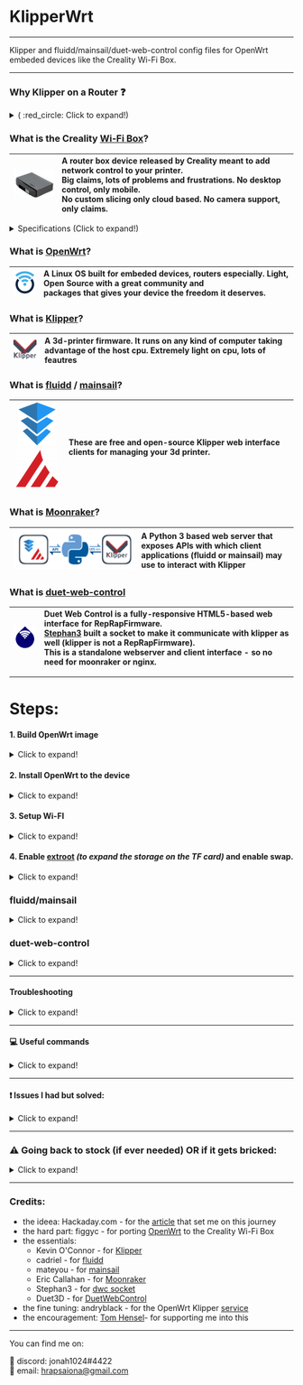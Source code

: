 # KlipperWrt
 ---------------------------------------------------------------------------------
 
 Klipper and fluidd/mainsail/duet-web-control config files for OpenWrt embeded devices like the Creality Wi-Fi Box.
 
 ---------------------------------------------------------------------------------
### Why Klipper on a Router :question:

<details>
  <summary> ( :red_circle: Click to expand!)</summary>
 
 - OpenWrt is so much more efficient than other linux distros.   
 - On a single core 580MHz cpu (with moonraker, klippy, nginx and mjpg-streamer) I get ~20-25% cpu load while idle/not printing and max 35-40% cpu load while printing and watching stream (640x480 30fps mjpeg). 

![alt text](https://github.com/ihrapsa/KlipperWrt/blob/main/screenshots/top_idle_moonraker_klippy_nginx_mjpg_streamer.png)
![alt text](https://github.com/ihrapsa/KlipperWrt/blob/main/screenshots/htop_idle.png)
![alt text](https://github.com/ihrapsa/KlipperWrt/blob/main/screenshots/test_print.png)  
![alt text](https://github.com/ihrapsa/KlipperWrt/blob/main/screenshots/stream.png)  
![alt text](https://github.com/ihrapsa/KlipperWrt/blob/main/screenshots/test_print.jpg)
  * I've tried octoprint on this box as well but unfortunately it was too resource intensive. Test prints speak for themselves.

</details>

### What is the Creality [Wi-Fi Box](https://www.creality.com/goods-detail/creality-box-3d-printer)?
| [![creality_wb](img/creality_wb.jpg)](https://www.creality.com/goods-detail/creality-box-3d-printer) | A router box device released by Creality meant to add network control to your printer.  <br> Big claims, lots of problems and frustrations. No desktop control, only mobile. <br> No custom slicing only cloud based. No camera support, only claims. |
|---|:--|

<details>
  <summary>Specifications (Click to expand!)</summary>
 
 *(taken form figgyc's commit)*

- **SoC**: MediaTek MT7688AN @ 580 MHz  
- **Flash**: BoyaMicro BY25Q128AS (16 MiB, SPI NOR)  
- **RAM**: 128 MiB DDR2 (Winbond W971GG6SB-25)  
- **Peripheral**: Genesys Logic GL850G 2 port USB 2.0 hub  
- **I/O**: 1x 10/100 Ethernet port, microSD SD-XC Class 10 slot, 4x LEDs, 2x USB 2.0 ports, micro USB input (for power only), reset button  
- **FCC ID**: 2AXH6CREALITY-BOX  
- **UART**: test pads: (square on silkscreen) 3V3, TX, RX, GND; default baudrate: 57600  
 
 </details>

### What is [OpenWrt](https://github.com/openwrt/openwrt)?
| [![OpenWrt](img/OpenWrt.png)](https://openwrt.org) | A Linux OS built for embeded devices, routers especially. Light, Open Source  with a great community and <br> packages that gives your device the freedom it deserves. |
|---|:--|
    
### What is [Klipper](https://github.com/KevinOConnor/klipper)?

| [![Klipper](img/klipper.png)](https://www.klipper3d.org/) | A 3d-printer firmware. It runs on any kind of computer taking advantage of the host cpu. Extremely light on cpu, lots of feautres |
|---|:--|

### What is [fluidd](https://github.com/cadriel/fluidd) / [mainsail](https://github.com/meteyou/mainsail)?

| [![fluidd](img/fluidd.png)](https://docs.fluidd.xyz)  [![mainsail](img/mainsail.png)](https://docs.mainsail.xyz) | These are free and open-source Klipper web interface clients for managing your 3d printer. |
|---|:--|

### What is [Moonraker](https://github.com/Arksine/moonraker)?
| [![Moonraker](img/moonraker.png)](https://moonraker.readthedocs.io/en/latest/) | A Python 3 based web server that exposes APIs with which client applications (fluidd or mainsail) may use to interact with Klipper |
|---|:--|
### What is [duet-web-control](https://github.com/Duet3D/DuetWebControl)

| [![dwc](img/dwc.png)](https://duet3d.dozuki.com/Wiki/Duet_Web_Control_v2_and_v3_%28DWC%29_Manual) | Duet Web Control is a fully-responsive HTML5-based web interface for RepRapFirmware. <br> [Stephan3](https://github.com/Stephan3/dwc2-for-klipper-socket) built a socket to make it communicate with klipper as well (klipper is not a RepRapFirmware). <br> This is a standalone webserver and client interface - so no need for moonraker or nginx. |
|---|:--|
--------------------------------------------------------------------------

# Steps:
#### 1. Build OpenWrt image

<details>
  <summary>Click to expand!</summary>
 
* Only neccesary until the [port](https://github.com/openwrt/openwrt/pull/3802) gets merged and officially supported.
  * I recommend following figgyc's [post](https://github.com/figgyc/figgyc.github.io/blob/source/posts.org#compiling-openwrt-for-the-creality-wb-01-tips-and-tricks). You'll find there his experience and a guide to compile OpenWrt. Here is his OpenWrt [branch](https://github.com/figgyc/openwrt/tree/wb01) with support for the Creality Wi-Fi Box and the [PR](https://github.com/openwrt/openwrt/pull/3802) pending to merge to main OpenWrt.
  
  * :exclamation: This is an OpenWrt snapshot (aka not officially supported) and kernel modules can't be installed with opkg. You NEED to choose some required kmods inside `make menuconfig`:  
  `kmod-fs-ext4` `kmod-usb-storage` `kmod-usb-ohci` `kmod-usb-uhci` `kmod-usb-serial` `kmod-usb-serial-ch341`*  `kmod-video-core` `kmod-video-uvc`  
  *(chose this because my printer has the ch341 serial usb convertor. You might want to choose `kmod-usb-serial-fttdi` if your mainboard uses that - check this before building/compiling) 
  
  **OR use the provided image I built located inside `Firmware/OpenWrt_snapshot` - Be aware though  that this was built with only the `kmod-usb-serial-ch431` - if your mainboard is different -> use the above instructions to compile.**
  
  </details>
#### 2. Install OpenWrt to the device

<details>
  <summary>Click to expand!</summary>
 
Flashing:  
1) Rename factory.bin to cxsw_update.tar.bz2  
2) Copy it to the root of a FAT32 formatted microSD card.  
3) Turn on the device, wait for it to start, then insert the card. The stock firmware reads the install.sh script from this archive, the build script I added creates one that works in a similar way. Web firmware update didn't work in my testing.

</details>

#### 3. Setup Wi-FI

<details>
  <summary>Click to expand!</summary>
 
* Edit `/etc/config/network`, `/etc/config/wireless` and `/etc/config/firewall`. I've uploaded these to follow as a model (inside `Wi-Fi`).

</details>

#### 4. Enable [extroot](https://openwrt.org/docs/guide-user/additional-software/extroot_configuration) _(to expand the storage on the TF card)_ and enable swap.

<details>
     <summary>Click to expand!</summary>
 

- **Extroot**

`opkg update && opkg install block-mount kmod-fs-ext4 kmod-usb-storage kmod-usb-ohci kmod-usb-uhci e2fsprogs fdisk`  
`DEVICE="$(sed -n -e "/\s\/overlay\s.*$/s///p" /etc/mtab)"`  
`uci -q delete fstab.rwm`  
`uci set fstab.rwm="mount"`  
`uci set fstab.rwm.device="${DEVICE}"`  
`uci set fstab.rwm.target="/rwm"`  
`uci commit fstab`  

`mkfs.ext4 /dev/mmcblk0p1`  

`DEVICE="/dev/mmcblk0p1"`  
`eval $(block info "${DEVICE}" | grep -o -e "UUID=\S*")`  
`uci -q delete fstab.overlay`  
`uci set fstab.overlay="mount"`  
`uci set fstab.overlay.uuid="${UUID}"`  
`uci set fstab.overlay.target="/overlay"`  
`uci commit fstab`  
`mount /dev/mmcblk0p1 /mnt`  
`cp -f -a /overlay/. /mnt`  
`umount /mnt`  
`reboot`  


- **swap** (though the existing 128mb RAM seemed more than enough)

run this once:  

>

    opkg update && opkg install swap-utils

    dd if=/dev/zero of=/overlay/swap.page bs=1M count=512
    mkswap /overlay/swap.page 
    swapon /overlay/swap.page
    mount -o remount,size=200M /tmp 

put this inside /etc/rc.local above exit so that swap is enabled at boot:  

>

    ###activate the swap file on the SD card  
    swapon /overlay/swap.page  

    ###expand /tmp space  
    mount -o remount,size=200M /tmp  

</details>

### fluidd/mainsail

<details>
  <summary>Click to expand!</summary>
 
#### 5. Install dependencies

<details>
  <summary>Click to expand!</summary>
 
* for Klipper and moonraker - check the `requirements.txt` file. 

* :exclamation: Python2 packages are not available by default for this `snapshot` A workaround I found was to use the v19.07 OpenWrt release feeds (this version still has python2 packages) for the same target (_ramips/mt76x8_) and cpu architecture (_mipsel_24kc_) as the box. I make a backup of the original `/etc/opkg/distfeeds.conf` and create another `distfeeds.conf`file with the v19.07 url feeds. Don't forget to run `opkg update` everytime you make modifications to that file. After finishing with installing the packages that are only available for the v19.07 and below (like python2 packages) I switch back to the backup `distfeeds.conf` file. 

* The `distfeeds.conf` file with openwrt v19.07 feeds should look something like this:

 >

    src/gz openwrt_core http://downloads.openwrt.org/releases/19.07.7/targets/ramips/mt7621/packages   
    src/gz openwrt_freifunk http://downloads.openwrt.org/releases/19.07.7/packages/mipsel_24kc/freifunk  
    src/gz openwrt_base http://downloads.openwrt.org/releases/19.07.7/packages/mipsel_24kc/base  
    src/gz openwrt_luci http://downloads.openwrt.org/releases/19.07.7/packages/mipsel_24kc/luci  
    src/gz openwrt_packages http://downloads.openwrt.org/releases/19.07.7/packages/mipsel_24kc/packages  
    src/gz openwrt_routing http://downloads.openwrt.org/releases/19.07.7/packages/mipsel_24kc/routing  
    src/gz openwrt_telephony http://downloads.openwrt.org/releases/19.07.7/packages/mipsel_24kc/telephony  

* After you add the v19.07 `distfeeds.conf` install python2 with `opkg install python python-pip python-cffi python-pyserial`. with pip install: `pip install greenlet==0.4.15 jinja2`  
* Switch back to original `distfeeds.conf`, `opkg update` -> install python3 and packages: `opkg install python3 python3-pyserial python3-pillow python3-tornado --force-overwrite`. `lmdb` and `streaming-form-data` can be found inside `Packages` as a single `*ipk` file. I cross-compiled those while building the OpenWrt image as I couldn't install it with `pip`.  
* Install nginx with `opkg install nginx-ssl`


</details>

#### 6. Install Klipper

<details>
  <summary>Click to expand!</summary>
 
- **6.1 Clone Klipper inside** `~/`
           - do `opkg install git-http unzip` then  `git clone https://github.com/KevinOConnor/klipper.git`. 
- **6.2 Use provided klipper service and place inside `/etc/init.d/`**  
- **6.3 Everytime you create a service file you need to give it executable permissions. For klipper do `chmod 755 klipper`. You can enable it now by `/etc/init.d/klipper enable`
- **6.4 Prepare your `printer.cfg` file**
           - do `mkdir ~/klipper_config`  and  `mkdir ~/gcode_files` . Locate your `.cfg` file inside `~/klipper/config/` copy it to `~/klipper_config` and rename it to `printer.cfg`
           - Add these lines inside `printer.cfg`
>

    [virtual_sdcard]
    # for gcode upload
    path: /root/gcode_files

    [display_status]
    # for display messages in status panel

    [pause_resume]
    # for pause/resume functionality. 
    # Mainsail/fluidd needs gcode macros for `PAUSE`, `RESUME` and `CANCEL_PRINT` to make the buttons work.

    [gcode_macro PAUSE]
    rename_existing: BASE_PAUSE
    default_parameter_X: 230    #edit to your park position
    default_parameter_Y: 230    #edit to your park position
    default_parameter_Z: 10     #edit to your park position
    default_parameter_E: 1      #edit to your retract length
    gcode:
        SAVE_GCODE_STATE NAME=PAUSE_state
        BASE_PAUSE
        G91
        G1 E-{E} F2100
        G1 Z{Z}
        G90
        G1 X{X} Y{Y} F6000

    [gcode_macro RESUME]
    rename_existing: BASE_RESUME
    default_parameter_E: 1      #edit to your retract length
    gcode:
        G91
        G1 E{E} F2100
        G90
        RESTORE_GCODE_STATE NAME=PAUSE_state MOVE=1
        BASE_RESUME

    [gcode_macro CANCEL_PRINT]
    rename_existing: BASE_CANCEL_PRINT
    gcode:
        TURN_OFF_HEATERS
        CLEAR_PAUSE
        SDCARD_RESET_FILE
        BASE_CANCEL_PRINT
           
- **6.5 Restart klipper** - do `service klipper restart` or `/etc/init.d/klipper restart`
- **6.6 Build `klipper.bin` file**
            - Building is not mandatory to be done on the device that hosts klippy. To build it on this box you would need a lot of dependencies that are not available for OpenWrt so I just used my pc running ubuntu - I used a custom baud: `230400` since the default `250000` did not work for me)
</details>
 
#### 7. Install moonraker + fluidd/mainsail
<details>
  <summary>Click to expand!</summary>
 
- **7.1 Follow mainsail Manual Setup [Guide](https://docs.mainsail.xyz/setup/manual-setup)** (it's almost identical for fluidd as well) - but avoid running any scripts (as those only work on debian/raspberry pi)
- **7.2 Use provided moonraker.conf file** You can find the `moonraker.conf` files in my repo: `/moonraker/*.conf`. Depending on your chosen client (`mainsail` or `fluidd`) rename the respective `.conf` file to `moonraker.conf`and put it in `~/klipper_config`. Note: The `[update_manager]` plugin was commented out since this is curently only supported for `debian` distros only. For now, updating `moonraker`, `klipper`, `fluidd` or `mainsail` should be done manaully.
- **7.3 Use provided moonraker service and place inside `/etc/init.d/`** - Don't forget to give it executable permissions and then to enable it just like you did with klipper service.
        - Don't forget to modify the `moonraker.conf` you copied inside `~/klipper_config` under `trusted_clients:` with your subnet.
        - Restart Moonraker service when you're done with `service moonraker restart` or `/etc/init.d/moonraker restart`
- **7.4 Create and place all the nginx files inside `/etc/nginx/conf.d`***
* if you followed mainsail guide, `mainsail` should pe renamed to `mainsail.conf` and placed inside `/etc/nginx/conf.d/` alongside `common_vars.conf` and `upstreams.conf` (those 2 files are common for mainsail and fluidd - you can find them in my repo inside `nginx`)
* if you'd prefer fluidd, download the fluidd latest release instead of mainsail and use the `fluidd.conf` file instead of `mainsail.conf`.
* I've uploaded the `mainsail.conf` and `fluidd.conf` as well (look inside `nginx`). You need to use one or the other depending on your chosen client. Don't use both .conf files inside `/etc/nginx/conf.d/` or rename the unused client. Don't forget to create/add the `common_vars.conf` and `upstreams.conf` files as well.
- **7.5 Restart nginx** with `service nginx restart` and check browser if `http://your-ip` brings you the client interface (fluidd or mainsail).

</details>
 
 
#### 8. Install mjpg-streamer - for webcam stream

<details>
  <summary>Click to expand!</summary>
 
* install video4linux utilities: `opkg update && opkg install v4l-utils`
* use commands: `opkg update && opkg install mjpg-streamer-input-uvc mjpg-streamer-output-http mjpg-streamer-www`
* connect a uvc webcam, configure `/etc/config/mjpg-streamer` to your likings, enable and restart service: 
>`/etc/init.d/mjpg-streamer enable`  
`/etc/init.d/mjpg-streamer restart`
* put the stream link inside the client(fluidd/mainsail) camera setting: `http://<your_ip>/webcam/?action=stream`

</details>
 
#### 9. Enjoy

</details>

### duet-web-control

<details>
  <summary>Click to expand!</summary>

#### 5. Install dependencies

<details>
  <summary>Click to expand!</summary>
 
* for Klipper - check the `requirements.txt` file. 

* :exclamation: Python2 packages are not available by default for this `snapshot` A workaround I found was to use the v19.07 OpenWrt release feeds (this version still has python2 packages) for the same target (_ramips/mt76x8_) and cpu architecture (_mipsel_24kc_) as the box. I make a backup of the original `/etc/opkg/distfeeds.conf` and create another `distfeeds.conf`file with the v19.07 url feeds. Don't forget to run `opkg update` everytime you make modifications to that file. After finishing with installing the packages that are only available for the v19.07 and below (like python2 packages) I switch back to the backup `distfeeds.conf` file. 

* The `distfeeds.conf` file with openwrt v19.07 feeds should look something like this:
> 

     src/gz openwrt_core http://downloads.openwrt.org/releases/19.07.7/targets/ramips/mt7621/packages   
     src/gz openwrt_freifunk http://downloads.openwrt.org/releases/19.07.7/packages/mipsel_24kc/freifunk  
     src/gz openwrt_base http://downloads.openwrt.org/releases/19.07.7/packages/mipsel_24kc/base  
     src/gz openwrt_luci http://downloads.openwrt.org/releases/19.07.7/packages/mipsel_24kc/luci  
     src/gz openwrt_packages http://downloads.openwrt.org/releases/19.07.7/packages/mipsel_24kc/packages  
     src/gz openwrt_routing http://downloads.openwrt.org/releases/19.07.7/packages/mipsel_24kc/routing  
     src/gz openwrt_telephony http://downloads.openwrt.org/releases/19.07.7/packages/mipsel_24kc/telephony  

* After you add the v19.07 `distfeeds.conf` install python2 with `opkg install python python-pip python-cffi python-pyserial`. with pip install: `pip install greenlet==0.4.15 jinja2`  
* Switch back to original `distfeeds.conf`, `opkg update` -> install python3 and packages: `opkg install python3 python3-pip python3-tornado`.
 
 </details>

#### 6. Install Klipper

<details>
  <summary>Click to expand!</summary>
 
- **6.1 Clone Klipper inside** `~/`
           - do `opkg install git-http unzip` then  `git clone https://github.com/KevinOConnor/klipper.git`. 
- **6.2 Use provided klipper service and place inside `/etc/init.d/`**  - find it inside `Services -> klipper`
- **6.3 Everytime you create a service file you need to give it executable permissions. For klipper do `chmod 755 klipper`. You can enable it now by `/etc/init.d/klipper enable`
- **6.4 Prepare your `printer.cfg` file**
           - do `mkdir ~/klipper_config`  and  `mkdir ~/gcode_files` . Locate your `.cfg` file inside `~/klipper/config/` copy it to `~/klipper_config` and rename it to `printer.cfg`
- **6.5 Restart klipper** - do `service klipper restart` or `/etc/init.d/klipper restart`
- **6.6 Build `klipper.bin` file**
            - Building is not mandatory to be done on the device that hosts klippy. To build it on this box you would need a lot of dependencies that are not available for OpenWrt so I just used my pc running ubuntu - I used a custom baud: `230400` since the default `250000` did not work for me)

</details>

#### 7. Get dwc socket for klipper

<details>
  <summary>Click to expand!</summary>

* **Download**  
`cd ~`  
`git clone https://github.com/Stephan3/dwc2-for-klipper-socket`  

* **Edit `dwc2.cfg`** - set the `web_root:` path to absolute path: `/root/sdcard/web`

* **Create dwc socket service**  
Create a `dwc` file inside `/etc/init.d/` with the contents of the `dwc` file inside my repo: `Services->dwc`  
Give it executable permissions: `chmod 755 /etc/init.s/dwc`  
Enable it: `/etc/init.d/dwc enable`  

</details>

#### 8. Get dwc

<details>
  <summary>Click to expand!</summary>
 
 * Download dwc version 3 web interface  

>

    mkdir -p ~/sdcard/web
    cd ~/sdcard/web
    wget -o DuetWebControl-SD.zip https://github.com/Duet3D/DuetWebControl/releases/download/3.1.1/DuetWebControl-SD.zip
    unzip *.zip && for f_ in $(find . | grep '.gz');do gunzip ${f_};done
    rm DuetWebControl-SD.zip

 
 * Restart dwc socket service: `service dwc restart` or `/etc/init.d/dwc restart`  
 * Test: `https:://<your_ip>:4750`
 
</details>

#### 9. Enjoy

</details>

--------------------------------------------------------------------------
#### Troubleshooting

<details>
  <summary>Click to expand!</summary>

* Open a separate `ssh` instance and run `logread -f` - you'll get real time log data of the running process.  
* You can always open an issue or contact me if you get stuck or something doesn't work.  

</details>

--------------------------------------------------------------------------
#### :computer: Useful commands

<details>
  <summary>Click to expand!</summary>
 
 - Creating a non-privileged user  
  Check this [guide](https://openwrt.org/docs/guide-user/security/secure.access#create_a_non-privileged_user_in_openwrt)
     *All the tests I did were as root* - some modifications would be necessary to not run everything as root.  
    - Packages needed: `shadow-useradd` , `sudo`, `shadow-groupadd`, `shadow-usermod`

- Copy files to the box 
`scp /path/file.ext root@<your_box_ip>:/tmp`  

- Watch realtime CommandLine log (open an aditional terminal instance for this)  
`logread -f`  

- Services commands (Replace `service` with `klipper`/`moonraker`/`nginx`/`mjpg-streamer` respectively)  
`/etc/init.d/service enable`  
`/etc/init.d/service start`  
`/etc/init.d/service restart`  

- Check CPU/system resources usage  
`top`

- Check webcam specifcations  
`v4l2-ctl --all`  
`v4l2-ctl --list-formats`  

- List installed packages  
`opkg list-installed`

- Reboot, Poweroff  
`reboot`  
`poweroff`

</details>

--------------------------------------------------------------------------

#### :exclamation: Issues I had but solved:

<details>
  <summary>Click to expand!</summary>
 
- If enabling the services returns an error, do: `ls -l` inside `/etc/init.d/` and check if the service has executable permissions (x flag). If not do: `chmod 755 service` - replace `service` accordingly.

- I didn't manage to get the printer to communicate on 250000 baudrate (I think because the box/pyserial is unable to set a custom nonstandard baudrate - I found a possible fix by [ckielstra](https://github.com/pyserial/pyserial/pull/496) but haven't tried it yet. I solved this by using 230400 instead (you need to change this both while building the mcu klipper firmware AND inside printer.cfg under [mcu]:  
`[mcu]`  
`baud: 230400`  

- The Host and Services commands (`Reboot`, `Shutdown`, `Restart Moonraker`, `Restart Klipper` etc.) inside fluidd/mainsail did not work at first due to moonraker using debian syntax. I solved this by editing the `~moonraker/moonraker/plugins/machine.py`. Use these commands inside `self._execute_cmd("command")`: `"poweroff"`, `"reboot"`, `f'/etc/init.d/{service_name} restart'` for host *poweroff*, *reboot* and *services restart* respectively.

</details>

--------------------------------------------------------------------------
### :warning:  Going back to stock (if ever needed) OR if it gets bricked:

<details>
  <summary>Click to expand!</summary>
 
1. Download a [stock](http://file2-cdn.creality.com/model/cfg/box/V1.01b51/cxsw_update.tar.bz2) image (found inside `Firmware/Creality_Stock` folder as well) or get a previowsly working OpenWrt image.
2. Unzip the stock `tar.bz2` and get the `root_uImage` file OR if you have a previously working OpenWrt image: rename it to `root_uImage`
3. Put it on a FAT32 formatted USB stick (NOT sd card)
4. Insert it in the box while off
5. Press and hold the reset button
6. Power on the box while still holding the reset button for about 6-10 sec.
7. Release the button and wait for a couple of minutes. If stock, you should find it on network. If OpenWrt you should be able to ssh into it through ethernet(`ssh root@192.168.1.1`)

</details>

--------------------------------------------------------------------------
### Credits:
* the ideea: Hackaday.com - for the [article](https://hackaday.com/2020/12/28/teardown-creality-wifi-box) that set me on this journey
* the hard part: figgyc - for porting [OpenWrt](https://github.com/figgyc/openwrt/tree/wb01) to the Creality Wi-Fi Box
* the essentials: 
  - Kevin O'Connor - for [Klipper](https://github.com/KevinOConnor/klipper)
  - cadriel - for [fluidd](https://github.com/cadriel/fluidd)
  - mateyou - for [mainsail](https://github.com/meteyou/mainsail)  
  - Eric Callahan - for [Moonraker](https://github.com/Arksine/moonraker)
  - Stephan3 - for [dwc socket](https://github.com/Stephan3/dwc2-for-klipper-socket)
  - Duet3D - for [DuetWebControl](https://github.com/Duet3D/DuetWebControl)
* the fine tuning: andryblack - for the OpenWrt Klipper [service](https://github.com/andryblack/openwrt-build/tree/master/packages/klipper/files)
* the encouragement: [Tom Hensel](https://github.com/gretel)- for supporting me into this

--------------------------------------------------------------------------

You can find me on:  

💬 discord: jonah1024#4422  
:email: email: hrapsaiona@gmail.com  
